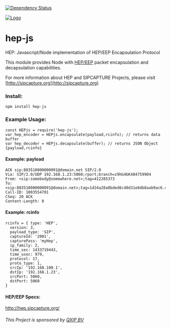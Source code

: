 [![Dependency Status](https://david-dm.org/sipcapture/hep-js.svg)](https://david-dm.org/sipcapture/hep-js)

[![Logo](https://avatars0.githubusercontent.com/u/6690913?v=3&s=100)](http://sipcapture.org)

# hep-js
HEP: Javascript/Node implementation of HEP/EEP Encapsulation Protocol


This module provides Node with [HEP/EEP](http://hep.sipcapture.org) packet encapsulation and decapsulation capabilities.

For more information about HEP and SIPCAPTURE Projects, please visit [http://sipcapture.org](http://sipcapture.org)

### Install:
```
npm install hep-js
```


### Example Usage:
```
const HEPjs = require('hep-js');
var hep_encoder = HEPjs.encapsulate(payload,rcinfo); // returns data buffer
var hep_decoder = HEPjs.decapsulate(buffer); // returns JSON Object {payload,rcinfo}

```

#### Example: payload
```
ACK sip:883510000000091@domain.net SIP/2.0
Via: SIP/2.0/UDP 192.168.1.23:5060;rport;branch=z9hG4bK484759904 
From: <sip:somebody@somewhere.net>;tag=412285373 
To: <sip:883510000000091@domain.net>;tag=1d24a28a0bded6c40d31e6db8aab9ac6.4679 
Call-ID: 1003554701 
CSeq: 20 ACK 
Content-Length: 0 
```

#### Example: rcinfo
```
rcinfo = { type: 'HEP',
  version: 3,
  payload_type: 'SIP',
  captureId: '2001',
  capturePass: 'myHep',
  ip_family: 2,
  time_sec: 1433719443,
  time_usec: 979,
  protocol: 17,
  proto_type: 1,
  srcIp: '192.168.100.1',
  dstIp: '192.168.1.23',
  srcPort: 5060,
  dstPort: 5060 
}
```

#### HEP/EEP Specs:

http://hep.sipcapture.org/


###### This Project is sponsored by [QXIP BV](http://qxip.net)

